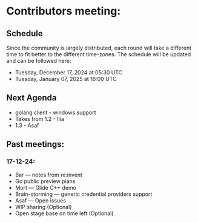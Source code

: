 # Contributors meeting:
## Schedule
Since the community is largely distributed, each round will take a different time to fit better to the different time-zones.
The schedule will be updated and can be followed here:
- Tuesday, December 17, 2024 at 05:30 UTC
- Tuesday, January 07, 2025 at 16:00 UTC

## Next Agenda
* golang client - windows support
* Takes from 1.2 - Ilia
* 1.3 - Asaf

## Past meetings:
### 17-12-24:
- Bar — notes from re:invent 
- Go public preview plans
- Mort — Glide C++ demo
- Brain-storming — generic credential providers support
- Asaf — Open issues 
- WIP sharing (Optional)
- Open stage base on time left (Optional)
